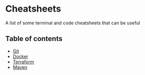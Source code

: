 # Cheatsheets

A list of some terminal and code cheatsheets that can be useful

## Table of contents

* [Git](git/git.md)
* [Docker](docker/docker.md)
* [Terraform](terraform/terraform.md)
* [Maven](build/maven.md)